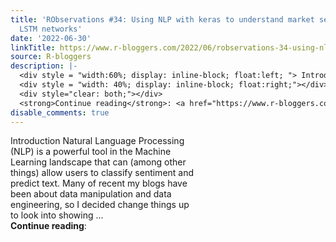 ```yaml
---
title: 'RObservations #34: Using NLP with keras to understand market sentiment with
  LSTM networks'
date: '2022-06-30'
linkTitle: https://www.r-bloggers.com/2022/06/robservations-34-using-nlp-with-keras-to-understand-market-sentiment-with-lstm-networks/
source: R-bloggers
description: |-
  <div style = "width:60%; display: inline-block; float:left; "> Introduction Natural Language Processing (NLP) is a powerful tool in the Machine Learning landscape that can (among other things) allow users to classify sentiment and predict text. Many of recent my blogs have been about data manipulation and data engineering, so I decided change things up to look into showing ...</div>
  <div style = "width: 40%; display: inline-block; float:right;"></div>
  <div style="clear: both;"></div>
  <strong>Continue reading</strong>: <a href="https://www.r-bloggers.com/2022/06/robservations-34-using-nlp-with-ke ...
disable_comments: true
---
```

<div style = "width:60%; display: inline-block; float:left; "> Introduction Natural Language Processing (NLP) is a powerful tool in the Machine Learning landscape that can (among other things) allow users to classify sentiment and predict text. Many of recent my blogs have been about data manipulation and data engineering, so I decided change things up to look into showing ...</div>
<div style = "width: 40%; display: inline-block; float:right;"></div>
<div style="clear: both;"></div>
<strong>Continue reading</strong>: <a href="https://www.r-bloggers.com/2022/06/robservations-34-using-nlp-with-ke ...